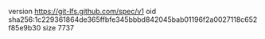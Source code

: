version https://git-lfs.github.com/spec/v1
oid sha256:1c229361864de365ffbfe345bbbd842045bab01196f2a0027118c652f85e9b30
size 7737

